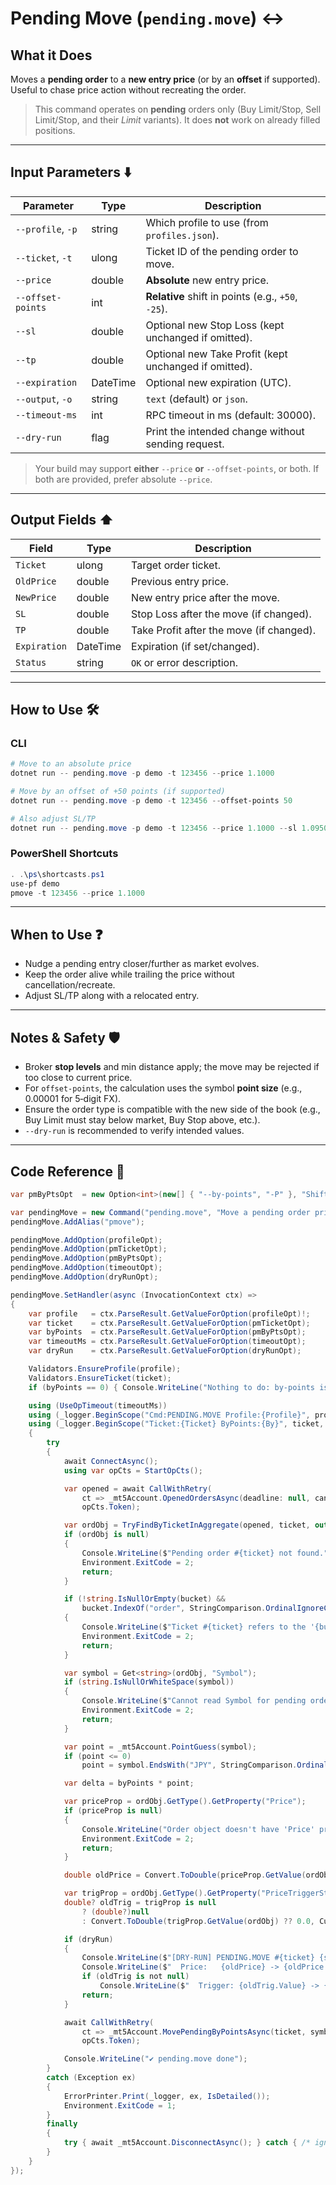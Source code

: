 # Pending Move (`pending.move`) ↔️

## What it Does

Moves a **pending order** to a **new entry price** (or by an **offset** if supported).
Useful to chase price action without recreating the order.

> This command operates on **pending** orders only (Buy Limit/Stop, Sell Limit/Stop, and their *Limit* variants). It does **not** work on already filled positions.

---

## Input Parameters ⬇️

| Parameter         | Type     | Description                                           |
| ----------------- | -------- | ----------------------------------------------------- |
| `--profile`, `-p` | string   | Which profile to use (from `profiles.json`).          |
| `--ticket`, `-t`  | ulong    | Ticket ID of the pending order to move.               |
| `--price`         | double   |  **Absolute** new entry price.                         |
| `--offset-points` | int      | **Relative** shift in points (e.g., `+50`, `-25`).    |
| `--sl`            | double   | Optional new Stop Loss (kept unchanged if omitted).   |
| `--tp`            | double   |  Optional new Take Profit (kept unchanged if omitted). |
| `--expiration`    | DateTime |  Optional new expiration (UTC).                        |
| `--output`, `-o`  | string   |  `text` (default) or `json`.                           |
| `--timeout-ms`    | int      |  RPC timeout in ms (default: 30000).                   |
| `--dry-run`       | flag     |  Print the intended change without sending request.    |

> Your build may support **either** `--price` **or** `--offset-points`, or both. If both are provided, prefer absolute `--price`.

---

## Output Fields ⬆️

| Field        | Type     | Description                              |
| ------------ | -------- | ---------------------------------------- |
| `Ticket`     | ulong    | Target order ticket.                     |
| `OldPrice`   | double   | Previous entry price.                    |
| `NewPrice`   | double   | New entry price after the move.          |
| `SL`         | double   | Stop Loss after the move (if changed).   |
| `TP`         | double   | Take Profit after the move (if changed). |
| `Expiration` | DateTime | Expiration (if set/changed).             |
| `Status`     | string   | `OK` or error description.               |

---

## How to Use 🛠️

### CLI

```powershell
# Move to an absolute price
dotnet run -- pending.move -p demo -t 123456 --price 1.1000

# Move by an offset of +50 points (if supported)
dotnet run -- pending.move -p demo -t 123456 --offset-points 50

# Also adjust SL/TP
dotnet run -- pending.move -p demo -t 123456 --price 1.1000 --sl 1.0950 --tp 1.1050 -o json
```

### PowerShell Shortcuts

```powershell
. .\ps\shortcasts.ps1
use-pf demo
pmove -t 123456 --price 1.1000
```

---

## When to Use ❓

* Nudge a pending entry closer/further as market evolves.
* Keep the order alive while trailing the price without cancellation/recreate.
* Adjust SL/TP along with a relocated entry.

---

## Notes & Safety 🛡️

* Broker **stop levels** and min distance apply; the move may be rejected if too close to current price.
* For `offset-points`, the calculation uses the symbol **point size** (e.g., 0.00001 for 5‑digit FX).
* Ensure the order type is compatible with the new side of the book (e.g., Buy Limit must stay below market, Buy Stop above, etc.).
* `--dry-run` is recommended to verify intended values.

---

## Code Reference 🧩

```csharp
var pmByPtsOpt  = new Option<int>(new[] { "--by-points", "-P" }, "Shift by points (signed, e.g. +15 or -20)") { IsRequired = true };

var pendingMove = new Command("pending.move", "Move a pending order price(s) by ±N points");
pendingMove.AddAlias("pmove");

pendingMove.AddOption(profileOpt);
pendingMove.AddOption(pmTicketOpt);
pendingMove.AddOption(pmByPtsOpt);
pendingMove.AddOption(timeoutOpt);
pendingMove.AddOption(dryRunOpt);

pendingMove.SetHandler(async (InvocationContext ctx) =>
{
    var profile   = ctx.ParseResult.GetValueForOption(profileOpt)!;
    var ticket    = ctx.ParseResult.GetValueForOption(pmTicketOpt);
    var byPoints  = ctx.ParseResult.GetValueForOption(pmByPtsOpt);
    var timeoutMs = ctx.ParseResult.GetValueForOption(timeoutOpt);
    var dryRun    = ctx.ParseResult.GetValueForOption(dryRunOpt);

    Validators.EnsureProfile(profile);
    Validators.EnsureTicket(ticket);
    if (byPoints == 0) { Console.WriteLine("Nothing to do: by-points is 0."); return; }

    using (UseOpTimeout(timeoutMs))
    using (_logger.BeginScope("Cmd:PENDING.MOVE Profile:{Profile}", profile))
    using (_logger.BeginScope("Ticket:{Ticket} ByPoints:{By}", ticket, byPoints))
    {
        try
        {
            await ConnectAsync();
            using var opCts = StartOpCts();

            var opened = await CallWithRetry(
                ct => _mt5Account.OpenedOrdersAsync(deadline: null, cancellationToken: ct),
                opCts.Token);

            var ordObj = TryFindByTicketInAggregate(opened, ticket, out var bucket);
            if (ordObj is null)
            {
                Console.WriteLine($"Pending order #{ticket} not found.");
                Environment.ExitCode = 2;
                return;
            }

            if (!string.IsNullOrEmpty(bucket) &&
                bucket.IndexOf("order", StringComparison.OrdinalIgnoreCase) < 0)
            {
                Console.WriteLine($"Ticket #{ticket} refers to the '{bucket}', not the pending order.");
                Environment.ExitCode = 2;
                return;
            }

            var symbol = Get<string>(ordObj, "Symbol");
            if (string.IsNullOrWhiteSpace(symbol))
            {
                Console.WriteLine($"Cannot read Symbol for pending order #{ticket}.");
                Environment.ExitCode = 2;
                return;
            }

            var point = _mt5Account.PointGuess(symbol);
            if (point <= 0)
                point = symbol.EndsWith("JPY", StringComparison.OrdinalIgnoreCase) ? 0.01 : 0.0001;

            var delta = byPoints * point;

            var priceProp = ordObj.GetType().GetProperty("Price");
            if (priceProp is null)
            {
                Console.WriteLine("Order object doesn't have 'Price' property.");
                Environment.ExitCode = 2;
                return;
            }

            double oldPrice = Convert.ToDouble(priceProp.GetValue(ordObj) ?? 0.0, CultureInfo.InvariantCulture);

            var trigProp = ordObj.GetType().GetProperty("PriceTriggerStopLimit");
            double? oldTrig = trigProp is null
                ? (double?)null
                : Convert.ToDouble(trigProp.GetValue(ordObj) ?? 0.0, CultureInfo.InvariantCulture);

            if (dryRun)
            {
                Console.WriteLine($"[DRY-RUN] PENDING.MOVE #{ticket} {symbol}:");
                Console.WriteLine($"  Price:   {oldPrice} -> {oldPrice + delta}");
                if (oldTrig is not null)
                    Console.WriteLine($"  Trigger: {oldTrig.Value} -> {oldTrig.Value + delta}");
                return;
            }

            await CallWithRetry(
                ct => _mt5Account.MovePendingByPointsAsync(ticket, symbol, byPoints, ct),
                opCts.Token);

            Console.WriteLine("✔ pending.move done");
        }
        catch (Exception ex)
        {
            ErrorPrinter.Print(_logger, ex, IsDetailed());
            Environment.ExitCode = 1;
        }
        finally
        {
            try { await _mt5Account.DisconnectAsync(); } catch { /* ignore */ }
        }
    }
});
```
